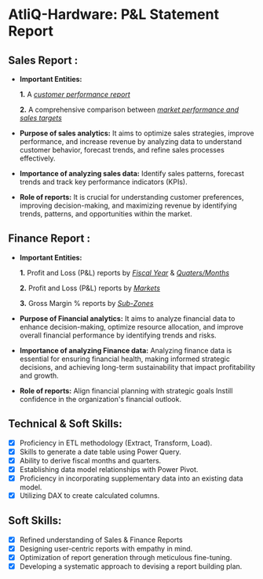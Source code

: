 # AtliQ-Hardware: P&L Statement Report

## Sales Report :


- **Important Entities:** 

    **1.**  A _[customer performance report](https://github.com/aniruddhPyati/AtliQ-Hardware-P-L-Statements/blob/main/AtliQ-Customer%20Performance.pdf)_ 

    **2.** A comprehensive comparison between _[market performance and sales targets](https://github.com/aniruddhPyati/AtliQ-Hardware-P-L-Statements/blob/main/AtliQ-Market%20Performance.pdf)_

- **Purpose of sales analytics:** It aims to optimize sales strategies, improve performance, and increase revenue by analyzing data to understand customer behavior, forecast trends, and refine sales processes effectively.

- **Importance of analyzing sales data:** Identify sales patterns, forecast trends and track key performance indicators (KPIs).

- **Role of reports:** It is crucial for understanding customer preferences, improving decision-making, and maximizing revenue by identifying trends, patterns, and opportunities within the market.

## Finance Report :

- **Important Entities:** 

    **1.** Profit and Loss (P&L) reports by _[Fiscal Year](https://github.com/ShridattaP20/Excel-AtliQ-Hardware-s/blob/main/AtliQ-P%26L%20by%20fiscal%20year.pdf)_
                                                & _[Quaters/Months](https://github.com/ShridattaP20/Excel-AtliQ-Hardware-s/blob/main/AtliQ-P%26L%20by%20quaters.pdf)_ 

   **2.** Profit and Loss (P&L) reports by _[Markets](https://github.com/ShridattaP20/Excel-AtliQ-Hardware-s/blob/main/AtliQ-P%26L%20for%20markets.pdf)_

   **3.** Gross Margin % reports by _[Sub-Zones](https://github.com/ShridattaP20/Excel-AtliQ-Hardware-s/blob/main/AtliQ-GM%25%20by%20subzones.pdf)_

- **Purpose of Financial analytics:** It aims to analyze financial data to enhance decision-making, optimize resource allocation, and improve overall financial performance by identifying trends and risks.

- **Importance of analyzing Finance data:** Analyzing finance data is essential for ensuring financial health, making informed strategic decisions, and achieving long-term sustainability that impact profitability and growth.
  
- **Role of reports:** Align financial planning with strategic goals Instill confidence in the organization's financial outlook.


## Technical & Soft Skills:
- [x]	Proficiency in ETL methodology (Extract, Transform, Load).
- [x]	Skills to generate a date table using Power Query.
- [x]	Ability to derive fiscal months and quarters.
- [x]	Establishing data model relationships with Power Pivot.
- [x]	Proficiency in incorporating supplementary data into an existing data model.
- [x]	Utilizing DAX to create calculated columns.

## Soft Skills:
- [x]	Refined understanding of Sales & Finance Reports
- [x]	Designing user-centric reports with empathy in mind.
- [x]	Optimization of report generation through meticulous fine-tuning.
- [x]	Developing a systematic approach to devising a report building plan.
